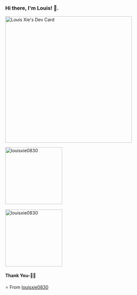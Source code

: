 ### Hi there, I'm Louis! 👋.

<!-- <br/>
<p align="center">
  <img src="https://github-profile-trophy.vercel.app/?username=louisxie0830&theme=onedark" alt="louisxie0830" />
</p>

<p align="center">
  <img
     src="https://github-readme-stats.vercel.app/api/top-langs/?username=louisxie0830&show_icons=true&theme=dark&layout=compact"
     alt="louisxie0830" />
</p>
<br/> -->
<p>
   <a href="https://app.daily.dev/louis">
    <img src="https://api.daily.dev/devcards/1f50ddf2796d4347aada096fb90aad2f.png?r=zyx" width="400" alt="Louis Xie's Dev Card"/>
  </a>
</p>

<p>
<!-- GitHub Stats -->
<img height="180em" src="https://github-readme-stats.vercel.app/api?username=louisxie0830&show_icons=true&hide_border=true" alt="louisxie0830"/>

<br/>
<br/>

<!-- Most Used Languages -->
<img height="180em" src="https://github-readme-stats.vercel.app/api/top-langs/?username=louisxie0830&exclude_repo=KNN-Image-Classification&show_icons=true&hide_border=true&layout=compact&langs_count=8" alt="louisxie0830"/>
</p>

#### Thank You-🙏🏼

⭐️ From [louisxie0830](https://github.com/louisxie0830)
